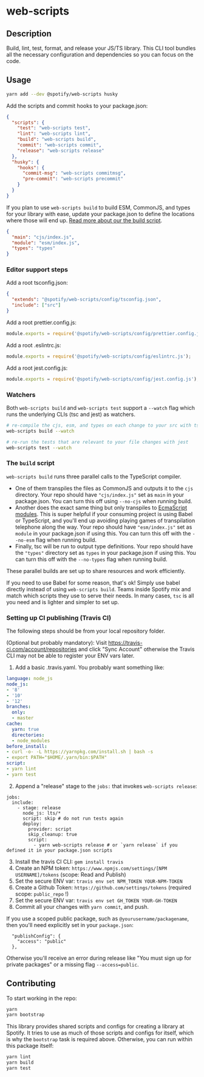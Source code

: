 # web-scripts

## Description

Build, lint, test, format, and release your JS/TS library. This CLI tool bundles all the necessary configuration and dependencies so you can focus on the code.

## Usage

```sh
yarn add --dev @spotify/web-scripts husky
```

Add the scripts and commit hooks to your package.json:

```json
{
  "scripts": {
    "test": "web-scripts test",
    "lint": "web-scripts lint",
    "build": "web-scripts build",
    "commit": "web-scripts commit",
    "release": "web-scripts release"
  },
  "husky": {
    "hooks": {
      "commit-msg": "web-scripts commitmsg",
      "pre-commit": "web-scripts precommit"
    }
  }
}
```

If you plan to use `web-scripts build` to build ESM, CommonJS, and types for your library with ease, update your package.json to define the locations where those will end up. [Read more about our the build script](#the-build-script).

```json
{
  "main": "cjs/index.js",
  "module": "esm/index.js",
  "types": "types"
}
```

### Editor support steps

Add a root tsconfig.json:

```json
{
  "extends": "@spotify/web-scripts/config/tsconfig.json",
  "include": ["src"]
}
```

Add a root prettier.config.js:

```js
module.exports = require('@spotify/web-scripts/config/prettier.config.js');
```

Add a root .eslintrc.js:

```js
module.exports = require('@spotify/web-scripts/config/eslintrc.js');
```

Add a root jest.config.js:

```js
module.exports = require('@spotify/web-scripts/config/jest.config.js');
```

### Watchers

Both `web-scripts build` and `web-scripts test` support a `--watch` flag which runs the underlying CLIs (tsc and jest) as watchers.

```sh
# re-compile the cjs, esm, and types on each change to your src with tsc
web-scripts build --watch

# re-run the tests that are relevant to your file changes with jest
web-scripts test --watch
```

### The `build` script

`web-scripts build` runs three parallel calls to the TypeScript compiler.

- One of them transpiles the files as CommonJS and outputs it to the `cjs` directory. Your repo should have `"cjs/index.js"` set as `main` in your package.json. You can turn this off using `--no-cjs` when running build.
- Another does the exact same thing but only transpiles to [EcmaScript modules](https://github.com/standard-things/esm). This is super helpful if your consuming project is using Babel or TypeScript, and you'll end up avoiding playing games of transpilation telephone along the way. Your repo should have `"esm/index.js"` set as `module` in your package.json if using this. You can turn this off with the `--no-esm` flag when running build.
- Finally, tsc will be run to output type definitions. Your repo should have the `"types"` directory set as `types` in your package.json if using this. You can turn this off with the `--no-types` flag when running build.

These parallel builds are set up to share resources and work efficiently.

If you need to use Babel for some reason, that's ok! Simply use babel directly instead of using `web-scripts build`. Teams inside Spotify mix and match which scripts they use to serve their needs. In many cases, `tsc` is all you need and is lighter and simpler to set up.

### Setting up CI publishing (Travis CI)

The following steps should be from your local repository folder.

(Optional but probably mandatory): Visit https://travis-ci.com/account/repositories and click "Sync Account" otherwise the Travis CLI may not be able to register your ENV vars later. 

1) Add a basic .travis.yaml. You probably want something like:

```yml
language: node_js
node_js:
- '8'
- '10'
- '12'
branches:
  only:
  - master
cache:
  yarn: true
  directories:
  - node_modules
before_install:
- curl -o- -L https://yarnpkg.com/install.sh | bash -s
- export PATH="$HOME/.yarn/bin:$PATH"
script:
- yarn lint
- yarn test
```


2) Append a "release" stage to the `jobs:` that invokes `web-scripts release`:

```
jobs:
  include:
    - stage: release
      node_js: lts/*
      script: skip # do not run tests again
      deploy:
        provider: script
        skip_cleanup: true
        script:
          - yarn web-scripts release # or `yarn release` if you defined it in your package.json scripts
```

3) Install the travis CI CLI: `gem install travis`
4) Create an NPM token: `https://www.npmjs.com/settings/[NPM USERNAME]/tokens` (scope: Read and Publish)
5) Set the secure ENV var: `travis env set NPM_TOKEN YOUR-NPM-TOKEN`
6) Create a Github Token: `https://github.com/settings/tokens` (required scope: `public_repo` !)
7) Set the secure ENV var: `travis env set GH_TOKEN YOUR-GH-TOKEN`
8) Commit all your changes with `yarn commit`, and push.

If you use a scoped public package, such as `@yourusername/packagename`, then you'll need explicitly set in your `package.json`:

```
  "publishConfig": {
    "access": "public"
  },
```

Otherwise you'll receive an error during release like "You must sign up for private packages" or a missing flag `--access=public`.

## Contributing

To start working in the repo:

```sh
yarn
yarn bootstrap
```

This library provides shared scripts and configs for creating a library at Spotify. It tries to use as much of those scripts and configs for itself, which is why the `bootstrap` task is required above. Otherwise, you can run within this package itself:

```sh
yarn lint
yarn build
yarn test
```
